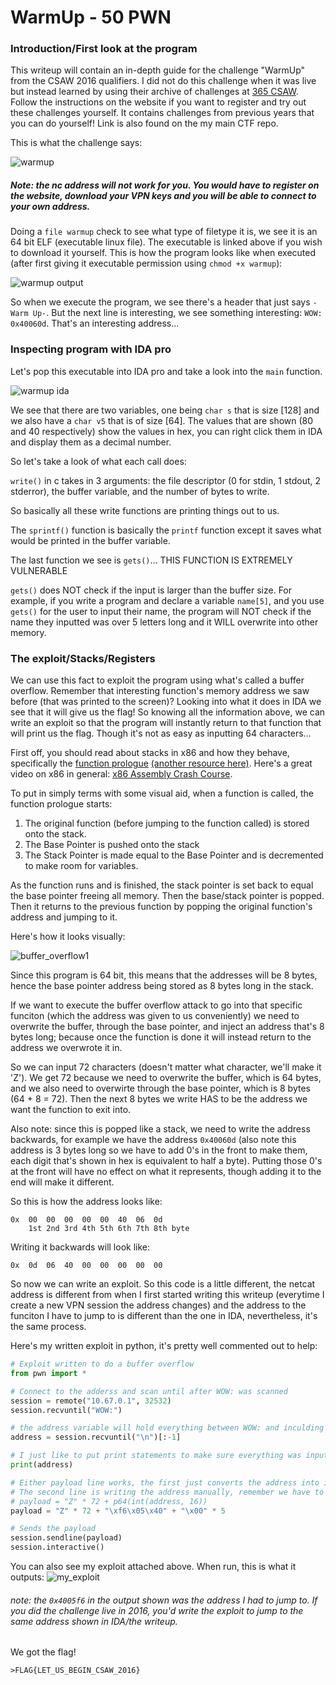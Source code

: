 # WarmUp - 50 PWN

### Introduction/First look at the program
This writeup will contain an in-depth guide for the challenge "WarmUp" from the CSAW 2016 qualifiers. I did not do this challenge when it was live but instead learned by using their archive of challenges at [365 CSAW](https://365.csaw.io/). Follow the instructions on the website if you want to register and try out these challenges yourself. It contains challenges from previous years that you can do yourself! Link is also found on the my main CTF repo.

This is what the challenge says:

![warmup](https://user-images.githubusercontent.com/41026969/50432982-6644ff00-08a3-11e9-8620-b93ddd847117.png)

##### Note: the nc address will not work for you. You would have to register on the website, download your VPN keys and you will be able to connect to your own address. 

Doing a ```file warmup``` check to see what type of filetype it is, we see it is an 64 bit ELF (executable linux file). The executable is linked above if you wish to download it yourself. This is how the program looks like when executed (after first giving it executable permission using ```chmod +x warmup```):

![warmup output](https://user-images.githubusercontent.com/41026969/50433220-a062d080-08a4-11e9-97ba-78a678393f16.png)

So when we execute the program, we see there's a header that just says ```-Warm Up-```. But the next line is interesting, we see something interesting: ```WOW: 0x40060d```. That's an interesting address...

### Inspecting program with IDA pro
Let's pop this executable into IDA pro and take a look into the ```main``` function.

![warmup ida](https://user-images.githubusercontent.com/41026969/50433411-069c2300-08a6-11e9-8f56-ef023af9ce54.png)

We see that there are two variables, one being ```char s``` that is size [128] and we also have a ```char v5``` that is of size [64]. The values that are shown (80 and 40 respectively) show the values in hex, you can right click them in IDA and display them as a decimal number.

So let's take a look of what each call does:

```write()``` in c takes in 3 arguments: the file descriptor (0 for stdin, 1 stdout, 2 stderror), the buffer variable, and the number of bytes to write.

So basically all these write functions are printing things out to us.

The ```sprintf()``` function is basically the ```printf``` function except it saves what would be printed in the buffer variable.

The last function we see is ```gets()```... THIS FUNCTION IS EXTREMELY VULNERABLE

```gets()``` does NOT check if the input is larger than the buffer size. For example, if you write a program and declare a variable ```name[5]```, and you use ```gets()``` for the user to input their name, the program will NOT check if the name they inputted was over 5 letters long and it WILL overwrite into other memory.

### The exploit/Stacks/Registers
We can use this fact to exploit the program using what's called a buffer overflow. Remember that interesting function's memory address we saw before (that was printed to the screen)? Looking into what it does in IDA we see that it will give us the flag! So knowing all the information above, we can write an exploit so that the program will instantly return to that function that will print us the flag. Though it's not as easy as inputting 64 characters... 

First off, you should read about stacks in x86 and how they behave, specifically the [function prologue](https://en.wikipedia.org/wiki/Function_prologue) [(another resource here)](https://stackoverflow.com/questions/14765406/function-prologue-and-epilogue-in-c). Here's a great video on x86 in general: [x86 Assembly Crash Course](https://www.youtube.com/watch?v=75gBFiFtAb8&).

To put in simply terms with some visual aid, when a function is called, the function prologue starts:

1. The original function (before jumping to the function called) is stored onto the stack.
2. The Base Pointer is pushed onto the stack 
3. The Stack Pointer is made equal to the Base Pointer and is decremented to make room for variables.

As the function runs and is finished, the stack pointer is set back to equal the base pointer freeing all memory. Then the base/stack pointer is popped. Then it returns to the previous function by popping the original function's address and jumping to it.

Here's how it looks visually:

![buffer_overflow1](https://user-images.githubusercontent.com/41026969/50466083-68719100-0969-11e9-830d-73210aaec353.jpg)

Since this program is 64 bit, this means that the addresses will be 8 bytes, hence the base pointer address being stored as 8 bytes long in the stack. 

If we want to execute the buffer overflow attack to go into that specific funciton (which the address was given to us conveniently) we need to overwrite the buffer, through the base pointer, and inject an address that's 8 bytes long; because once the function is done it will instead return to the address we overwrote it in.

So we can input 72 characters (doesn't matter what character, we'll make it 'Z'). We get 72 because we need to overwrite the buffer, which is 64 bytes, and we also need to overwirte through the base pointer, which is 8 bytes (64 + 8 = 72). Then the next 8 bytes we write HAS to be the address we want the function to exit into.

Also note: since this is popped like a stack, we need to write the address backwards, for example we have the address ```0x40060d``` (also note this address is 3 bytes long so we have to add 0's in the front to make them, each digit that's shown in hex is equivalent to half a byte). Putting those 0's at the front will have no effect on what it represents, though adding it to the end will make it different. 

So this is how the address looks like:
```
0x  00  00  00  00  00  40  06  0d
    1st 2nd 3rd 4th 5th 6th 7th 8th byte
```
Writing it backwards will look like:
```
0x  0d  06  40  00  00  00  00  00 
```

So now we can write an exploit. So this code is a little different, the netcat address is different from when I first started writing this writeup (everytime I create a new VPN session the address changes) and the address to the funciton I have to jump to is different than the one in IDA, nevertheless, it's the same process.

Here's my written exploit in python, it's pretty well commented out to help:
```python
# Exploit written to do a buffer overflow
from pwn import *

# Connect to the adderss and scan until after WOW: was scanned
session = remote("10.67.0.1", 32532)
session.recvuntil("WOW:")

# the address variable will hold everything between WOW: and inculding the new line character which we remove with [:-1]
address = session.recvuntil("\n")[:-1]

# I just like to put print statements to make sure everything was inputted correctly
print(address)

# Either payload line works, the first just converts the address into int to later package into 64 byte address
# The second line is writing the address manually, remember we have to write the address backwards
# payload = "Z" * 72 + p64(int(address, 16))
payload = "Z" * 72 + "\xf6\x05\x40" + "\x00" * 5

# Sends the payload
session.sendline(payload)
session.interactive()
```
You can also see my exploit attached above. When run, this is what it outputs:
![my_exploit](https://user-images.githubusercontent.com/41026969/50530406-121c6380-0acb-11e9-9c3f-c1ef2b3a4425.png)
###### note: the ```0x4005f6``` in the output shown was the address I had to jump to. If you did the challenge live in 2016, you'd write the exploit to jump to the same address shown in IDA/the writeup.

We got the flag!
```
>FLAG{LET_US_BEGIN_CSAW_2016}
```
